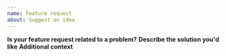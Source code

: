 ```yaml
---
name: Feature request
about: Suggest an idea
---
```

**Is your feature request related to a problem?**
**Describe the solution you'd like**
**Additional context**
